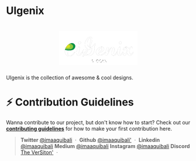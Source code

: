 # UIgenix

<h1 align="center">
  <a href="#">
   <img width="215" alt="UiGenix-logo" src="public/UiGenix-logo.png">
  </a>
</h1>

UIgenix is the collection of awesome &amp; cool  designs.

# ⚡️ Contribution Guidelines

Wanna contribute to our project, but don't know how to start? Check out our [**contributing guidelines**](#) for how to make your first contribution here.

> **Twitter** <a href="https://www.twitter.com/imaaquibali" target="_blank" rel="noopener">@imaaquibali</a> &nbsp;&middot;&nbsp; **Github** <a href="https://github.com/imaaquibali" target="_blank" rel="noopener">@imaaquibali'</a> &nbsp;&middot;&nbsp; **Linkedin** <a href="https://linkedin.com/in/imaaquibali" target="_blank" rel="noopener">@imaaquibali</a> **Medium** <a href="https://medium.com/@imaaquibali" target="_blank" rel="noopener">@imaaquibali</a>  **Instagram** <a href="https://instagram.com/imaaquibali/" target="_blank" rel="noopener">@imaaquibali</a> 
**Discord** <a href="https://dsc.gg/theversiton" target="_blank" rel="noopener">The VerSiton'</a> &nbsp;&middot;&nbsp; 
